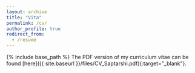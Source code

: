 ```yaml
---
layout: archive
title: "Vita"
permalink: /cv/
author_profile: true
redirect_from:
  - /resume
---
```


{% include base_path %}
The PDF version of my curriculum vitae can be found [here]({{ site.baseurl }}/files/CV_Saptarshi.pdf){:target="_blank"}.


